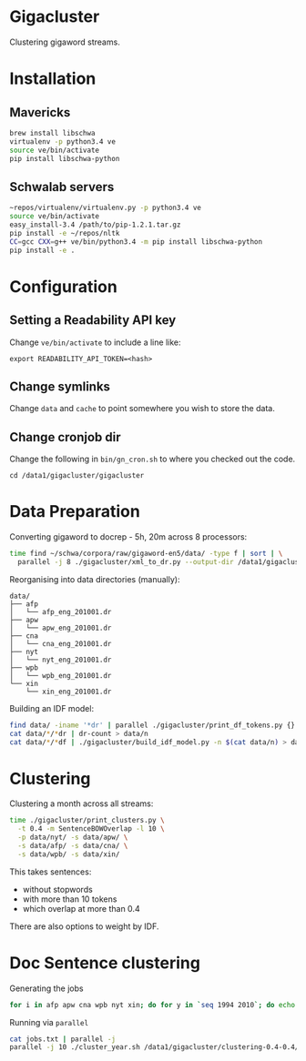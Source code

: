 Gigacluster
===========

Clustering gigaword streams.

Installation
============

Mavericks
---------

```bash
brew install libschwa
virtualenv -p python3.4 ve
source ve/bin/activate
pip install libschwa-python
```

Schwalab servers
----------------

```bash
~repos/virtualenv/virtualenv.py -p python3.4 ve
source ve/bin/activate
easy_install-3.4 /path/to/pip-1.2.1.tar.gz
pip install -e ~/repos/nltk
CC=gcc CXX=g++ ve/bin/python3.4 -m pip install libschwa-python
pip install -e .
```

Configuration
=============

Setting a Readability API key
-----------------------------

Change `ve/bin/activate` to include a line like:
```
export READABILITY_API_TOKEN=<hash>
```

Change symlinks
---------------

Change `data` and `cache` to point somewhere you wish to store the data.

Change cronjob dir
------------------

Change the following in `bin/gn_cron.sh` to where you checked out the code.
```
cd /data1/gigacluster/gigacluster
```

Data Preparation
================

Converting gigaword to docrep - 5h, 20m across 8 processors:
```bash
time find ~/schwa/corpora/raw/gigaword-en5/data/ -type f | sort | \
  parallel -j 8 ./gigacluster/xml_to_dr.py --output-dir /data1/gigacluster/dr {}
```

Reorganising into data directories (manually):
```
data/
├── afp
│   └── afp_eng_201001.dr
├── apw
│   └── apw_eng_201001.dr
├── cna
│   └── cna_eng_201001.dr
├── nyt
│   └── nyt_eng_201001.dr
├── wpb
│   └── wpb_eng_201001.dr
└── xin
    └── xin_eng_201001.dr
```

Building an IDF model:
```bash
find data/ -iname '*dr' | parallel ./gigacluster/print_df_tokens.py {} ">" {.}.df
cat data/*/*dr | dr-count > data/n
cat data/*/*df | ./gigacluster/build_idf_model.py -n $(cat data/n) > data/idf.txt
```

Clustering
==========

Clustering a month across all streams:
```bash
time ./gigacluster/print_clusters.py \
  -t 0.4 -m SentenceBOWOverlap -l 10 \
  -p data/nyt/ -s data/apw/ \
  -s data/afp/ -s data/cna/ \
  -s data/wpb/ -s data/xin/
```

This takes sentences:
* without stopwords
* with more than 10 tokens
* which overlap at more than 0.4

There are also options to weight by IDF.

Doc Sentence clustering
=======================

Generating the jobs
```bash
for i in afp apw cna wpb nyt xin; do for y in `seq 1994 2010`; do echo $i $y; done; done > jobs.txt
```

Running via `parallel`
```bash
cat jobs.txt | parallel -j 
parallel -j 10 ./cluster_year.sh /data1/gigacluster/clustering-0.4-0.4/ {}
```






